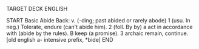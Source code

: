 TARGET DECK
ENGLISH

START
Basic
Abide
Back: v. (-ding; past abided or rarely abode) 1 (usu. In neg.) Tolerate, endure (can't abide him). 2 (foll. By by) a act in accordance with (abide by the rules). B keep (a promise). 3 archaic remain, continue. [old english a- intensive prefix, *bide]
END
